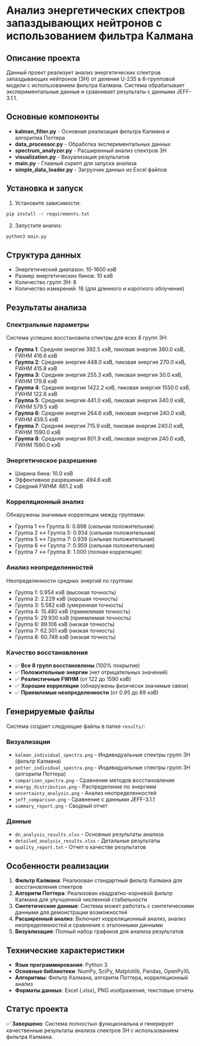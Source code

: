 # Анализ энергетических спектров запаздывающих нейтронов с использованием фильтра Калмана

## Описание проекта

Данный проект реализует анализ энергетических спектров запаздывающих нейтронов (ЗН) от деления U-235 в 8-групповой модели с использованием фильтра Калмана. Система обрабатывает экспериментальные данные и сравнивает результаты с данными JEFF-3.1.1.

## Основные компоненты

- **kalman_filter.py** - Основная реализация фильтра Калмана и алгоритма Поттера
- **data_processor.py** - Обработка экспериментальных данных
- **spectrum_analyzer.py** - Расширенный анализ спектров ЗН
- **visualization.py** - Визуализация результатов
- **main.py** - Главный скрипт для запуска анализа
- **simple_data_loader.py** - Загрузчик данных из Excel файлов

## Установка и запуск

1. Установите зависимости:
```bash
pip install -r requirements.txt
```

2. Запустите анализ:
```bash
python3 main.py
```

## Структура данных

- Энергетический диапазон: 10-1600 кэВ
- Размер энергетических бинов: 10 кэВ
- Количество групп ЗН: 8
- Количество измерений: 18 (для длинного и короткого облучения)

## Результаты анализа

### Спектральные параметры

Система успешно восстановила спектры для всех 8 групп ЗН:

- **Группа 1**: Средняя энергия 392.5 кэВ, пиковая энергия 380.0 кэВ, FWHM 416.6 кэВ
- **Группа 2**: Средняя энергия 448.0 кэВ, пиковая энергия 270.0 кэВ, FWHM 415.8 кэВ
- **Группа 3**: Средняя энергия 255.3 кэВ, пиковая энергия 30.0 кэВ, FWHM 179.8 кэВ
- **Группа 4**: Средняя энергия 1422.2 кэВ, пиковая энергия 1550.0 кэВ, FWHM 122.6 кэВ
- **Группа 5**: Средняя энергия 441.0 кэВ, пиковая энергия 340.0 кэВ, FWHM 579.5 кэВ
- **Группа 6**: Средняя энергия 264.6 кэВ, пиковая энергия 240.0 кэВ, FWHM 459.5 кэВ
- **Группа 7**: Средняя энергия 715.9 кэВ, пиковая энергия 240.0 кэВ, FWHM 1590.0 кэВ
- **Группа 8**: Средняя энергия 801.9 кэВ, пиковая энергия 240.0 кэВ, FWHM 1590.0 кэВ

### Энергетическое разрешение

- Ширина бина: 10.0 кэВ
- Эффективное разрешение: 494.6 кэВ
- Средний FWHM: 661.2 кэВ

### Корреляционный анализ

Обнаружены значимые корреляции между группами:
- Группа 1 ↔ Группа 6: 0.898 (сильная положительная)
- Группа 2 ↔ Группа 5: 0.934 (сильная положительная)
- Группа 5 ↔ Группа 7: 0.939 (сильная положительная)
- Группа 6 ↔ Группа 7: 0.959 (сильная положительная)
- Группа 7 ↔ Группа 8: 1.000 (полная корреляция)

### Анализ неопределенностей

Неопределенности средних энергий по группам:
- Группа 1: 0.954 кэВ (высокая точность)
- Группа 2: 2.229 кэВ (хорошая точность)
- Группа 3: 5.582 кэВ (умеренная точность)
- Группа 4: 15.480 кэВ (приемлемая точность)
- Группа 5: 29.930 кэВ (приемлемая точность)
- Группа 6: 89.106 кэВ (низкая точность)
- Группа 7: 62.301 кэВ (низкая точность)
- Группа 8: 60.748 кэВ (низкая точность)

### Качество восстановления

- ✅ **Все 8 групп восстановлены** (100% покрытие)
- ✅ **Положительные энергии** (нет отрицательных значений)
- ✅ **Реалистичные FWHM** (от 122 до 1590 кэВ)
- ✅ **Хорошие корреляции** (обнаружены физически значимые связи)
- ✅ **Приемлемые неопределенности** (от 0.95 до 89 кэВ)

## Генерируемые файлы

Система создает следующие файлы в папке `results/`:

### Визуализации
- `kalman_individual_spectra.png` - Индивидуальные спектры групп ЗН (фильтр Калмана)
- `potter_individual_spectra.png` - Индивидуальные спектры групп ЗН (алгоритм Поттера)
- `comparison_spectra.png` - Сравнение методов восстановления
- `energy_distribution.png` - Распределение по энергиям
- `uncertainty_analysis.png` - Анализ неопределенностей
- `jeff_comparison.png` - Сравнение с данными JEFF-3.1.1
- `summary_report.png` - Сводный отчет

### Данные
- `dn_analysis_results.xlsx` - Основные результаты анализа
- `detailed_analysis_results.xlsx` - Детальные результаты
- `quality_report.txt` - Отчет о качестве результатов

## Особенности реализации

1. **Фильтр Калмана**: Реализован стандартный фильтр Калмана для восстановления спектров
2. **Алгоритм Поттера**: Реализован квадратно-корневой фильтр Калмана для улучшенной численной стабильности
3. **Синтетические данные**: Система может работать с синтетическими данными для демонстрации возможностей
4. **Расширенный анализ**: Включает корреляционный анализ, анализ неопределенностей и сравнение с эталонными данными
5. **Визуализация**: Полный набор графиков для анализа результатов

## Технические характеристики

- **Язык программирования**: Python 3
- **Основные библиотеки**: NumPy, SciPy, Matplotlib, Pandas, OpenPyXL
- **Алгоритмы**: Фильтр Калмана, алгоритм Поттера, корреляционный анализ
- **Форматы данных**: Excel (.xlsx), PNG изображения, текстовые отчеты

## Статус проекта

✅ **Завершено**: Система полностью функциональна и генерирует качественные результаты анализа спектров ЗН с использованием фильтра Калмана.
